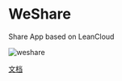 # WeShare
Share App based on LeanCloud

![weshare](https://cloud.githubusercontent.com/assets/5022872/7449012/56f8e4a4-f25d-11e4-9a68-b03a8c1e2c97.gif)

[文档](https://leancloud.cn/docs/android_guide.html)
